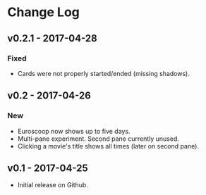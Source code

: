 # Change Log
## v0.2.1 - 2017-04-28
### Fixed
- Cards were not properly started/ended (missing shadows).
## v0.2 - 2017-04-26
### New
- Euroscoop now shows up to five days.
- Multi-pane experiment. Second pane currently unused.
- Clicking a movie's title shows all times (later on second pane).
## v0.1 - 2017-04-25
- Initial release on Github.
